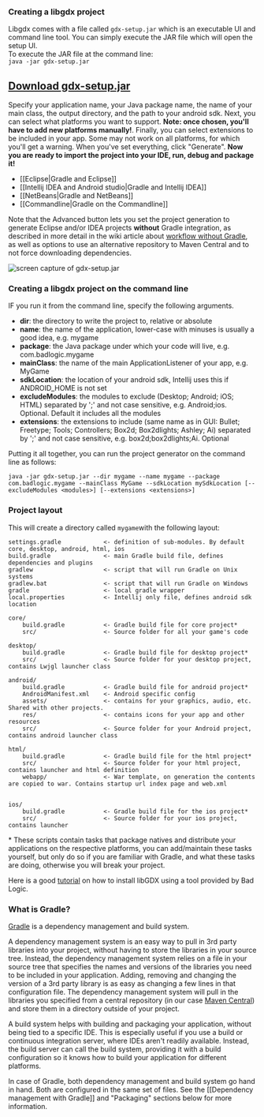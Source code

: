 ### Creating a libgdx project
Libgdx comes with a file called `gdx-setup.jar` which is an executable UI and command line tool. You can simply execute the JAR file which will open the setup UI.<br>
To execute the JAR file at the command line:<br>
`java -jar gdx-setup.jar`

## [Download gdx-setup.jar](https://bitly.com/1i3C7i3)

Specify your application name, your Java package name, the name of your main class, the output directory, and the path to your android sdk. Next, you can select what platforms you want to support. **Note: once chosen, you'll have to add new platforms manually!**. Finally, you can select extensions to be included in your app. Some may not work on all platforms, for which you'll get a warning. When you've set everything, click "Generate". **Now you are ready to import the project into your IDE, run, debug and package it!**

  * [[Eclipse|Gradle and Eclipse]]
  * [[Intellij IDEA and Android studio|Gradle and Intellij IDEA]]
  * [[NetBeans|Gradle and NetBeans]]
  * [[Commandline|Gradle on the Commandline]]

Note that the Advanced button lets you set the project generation to generate Eclipse and/or IDEA projects **without** Gradle integration, as described in more detail in the wiki article about [workflow without Gradle](Improving-workflow-with-Gradle#how-to-remove-gradle-ide-integration-from-your-project), as well as options to use an alternative repository to Maven Central and to not force downloading dependencies.

![screen capture of gdx-setup.jar](http://i.imgur.com/mCToniB.png)


### Creating a libgdx project on the command line
IF you run it from the command line, specify the following arguments.

* **dir**: the directory to write the project to, relative or absolute
* **name**: the name of the application, lower-case with minuses is usually a good idea, e.g. mygame
* **package**: the Java package under which your code will live, e.g. com.badlogic.mygame
* **mainClass**: the name of the main ApplicationListener of your app, e.g. MyGame
* **sdkLocation**: the location of your android sdk, Intellij uses this if ANDROID_HOME is not set
* **excludeModules**: the modules to exclude (Desktop; Android; iOS; HTML) separated by ';' and not case sensitive, e.g. Android;ios. Optional. Default it includes all the modules
* **extensions**: the extensions to include (same name as in GUI: Bullet; Freetype; Tools; Controllers; Box2d; Box2dlights; Ashley; Ai) separated by ';' and not case sensitive, e.g. box2d;box2dlights;Ai. Optional

Putting it all together, you can run the project generator on the command line as follows:

`java -jar gdx-setup.jar --dir mygame --name mygame --package com.badlogic.mygame --mainClass MyGame --sdkLocation mySdkLocation [--excludeModules <modules>] [--extensions <extensions>]`

### Project layout
This will create a directory called `mygame`with the following layout:

```
settings.gradle            <- definition of sub-modules. By default core, desktop, android, html, ios
build.gradle               <- main Gradle build file, defines dependencies and plugins
gradlew                    <- script that will run Gradle on Unix systems
gradlew.bat                <- script that will run Gradle on Windows
gradle                     <- local gradle wrapper
local.properties           <- Intellij only file, defines android sdk location

core/
    build.gradle           <- Gradle build file for core project*
    src/                   <- Source folder for all your game's code

desktop/
    build.gradle           <- Gradle build file for desktop project*
    src/                   <- Source folder for your desktop project, contains Lwjgl launcher class

android/
    build.gradle           <- Gradle build file for android project*
    AndroidManifest.xml    <- Android specific config
    assets/                <- contains for your graphics, audio, etc.  Shared with other projects.
    res/                   <- contains icons for your app and other resources
    src/                   <- Source folder for your Android project, contains android launcher class

html/
    build.gradle           <- Gradle build file for the html project*
    src/                   <- Source folder for your html project, contains launcher and html definition
    webapp/                <- War template, on generation the contents are copied to war. Contains startup url index page and web.xml


ios/
    build.gradle           <- Gradle build file for the ios project*
    src/                   <- Source folder for your ios project, contains launcher
```
\* These scripts contain tasks that package natives and distribute your applications on the respective platforms, you can add/maintain these tasks yourself, but only do so if you are familiar with Gradle, and what these tasks are doing, otherwise you will break your project.

Here is a good [tutorial](http://www.todroid.com/android-gdx-game-creation-part-i-setting-up-up-android-studio-for-creating-games/) on how to install libGDX using a tool provided by Bad Logic.

### What is Gradle?
[Gradle](http://www.gradle.org/) is a dependency management and build system. 

A dependency management system is an easy way to pull in 3rd party libraries into your project, without having to store the libraries in your source tree. Instead, the dependency management system relies on a file in your source tree that specifies the names and versions of the libraries you need to be included in your application. Adding, removing and changing the version of a 3rd party library is as easy as changing a few lines in that configuration file. The dependency management system will pull in the libraries you specified from a central repository (in our case [Maven Central](http://search.maven.org/)) and store them in a directory outside of your project.

A build system helps with building and packaging your application, without being tied to a specific IDE. This is especially useful if you use a build or continuous integration server, where IDEs aren't readily available. Instead, the build server can call the build system, providing it with a build configuration so it knows how to build your application for different platforms.

In case of Gradle, both dependency management and build system go hand in hand. Both are configured in the same set of files. See the [[Dependency management with Gradle]] and "Packaging" sections below for more information.